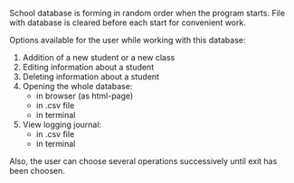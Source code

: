 School database is forming in random order when the program starts.
File with database is cleared before each start for convenient work.

Options available for the user while working with this database:

1. Addition of a new student or a new class 
2. Editing information about a student
3. Deleting information about a student
4. Opening the whole database:
    * in browser (as html-page)
    * in .csv file
    * in terminal
5. View logging journal:
    * in .csv file
    * in terminal

Also, the user can choose several operations successively until exit has been choosen.

